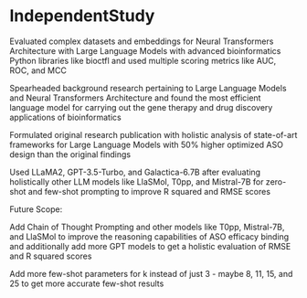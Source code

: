 # IndependentStudy

Evaluated complex datasets and embeddings for Neural Transformers Architecture with Large Language Models with advanced bioinformatics Python libraries like bioctfl and used multiple scoring metrics like AUC, ROC, and MCC

Spearheaded background research pertaining to Large Language Models and Neural Transformers Architecture and found the most efficient language model for carrying out the gene therapy and drug discovery applications of bioinformatics

Formulated original research publication with holistic analysis of state-of-art frameworks for Large Language Models with 50% higher optimized ASO design than the original findings

Used LLaMA2, GPT-3.5-Turbo, and Galactica-6.7B after evaluating holistically other LLM models like LlaSMol, T0pp, and Mistral-7B for zero-shot and few-shot prompting to improve R squared and RMSE scores

Future Scope: 

Add Chain of Thought Prompting and other models like T0pp, Mistral-7B, and LlaSMol to improve the reasoning capabilities of ASO efficacy binding and additionally add more GPT models to get a holistic evaluation of RMSE and R squared scores

Add more few-shot parameters for k instead of just 3 - maybe 8, 11, 15, and 25 to get more accurate few-shot results

